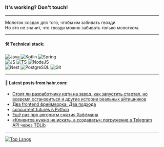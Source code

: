 ### It's working? Don't touch!

---
Молоток создан для того, чтобы им забивать гвозди. <br>
Но это не значит, что гвозди можно забивать только молотком.

---

#### 🛠️ Technical stack:

![Java](https://img.shields.io/badge/Java-informational?logo=Oracle&style=flat&logoColor=white&color=FF4500)
![Kotlin](https://img.shields.io/badge/Kotlin-informational?logo=Kotlin&style=flat&logoColor=white&color=774D97)
![Spring](https://img.shields.io/badge/SpringBoot-informational?logo=SpringBoot&style=flat&logoColor=white&color=6DB33F) <br>
![JS](https://img.shields.io/badge/JS-informational?logo=javaScript&style=flat&logoColor=black&color=F7Df1E)
![TS](https://img.shields.io/badge/TypeScript-informational?logo=typeScript&style=flat&logoColor=black&color=0667A8)
![NodeJS](https://img.shields.io/badge/NodeJS-informational?logo=node.js&style=flat&logoColor=white&color=70A760) <br>
![Nest](https://img.shields.io/badge/NestJS-informational?logo=NestJS&style=flat&logoColor=white&color=E0234E)
![PostgreSQL](https://img.shields.io/badge/PostgreSQL-informational?logo=PostgreSQL&style=flat&logoColor=white&color=DAA520)
![Git](https://img.shields.io/badge/Git-informational?logo=git&style=flat&logoColor=white&color=778899)

___

#### 💬 Latest posts from habr.com:

<!-- BLOG-POST-LIST:START -->
- [Стоит ли разработчику идти на завод, как запустить стартап, но вовремя остановиться и другие истории реальных айтишников](https://habr.com/ru/companies/beeline_cloud/articles/771592/?utm_source=habrahabr&utm_medium=rss&utm_campaign=771592)
- [Два frontend фреймворка. Два подхода](https://habr.com/ru/articles/771586/?utm_source=habrahabr&utm_medium=rss&utm_campaign=771586)
- [concurrent.futures в Python](https://habr.com/ru/companies/otus/articles/771346/?utm_source=habrahabr&utm_medium=rss&utm_campaign=771346)
- [Ещё раз про алгоритм сжатия Хаффмана](https://habr.com/ru/companies/samsung/articles/771572/?utm_source=habrahabr&utm_medium=rss&utm_campaign=771572)
- [«Клиентов нужно не искать, а создавать»: погружение в Telegram API через TDLib](https://habr.com/ru/companies/selectel/articles/771496/?utm_source=habrahabr&utm_medium=rss&utm_campaign=771496)
<!-- BLOG-POST-LIST:END -->

---
[![Top Langs](https://github-readme-stats-git-master-advtsetting-gmailcom.vercel.app/api/top-langs/?username=zloylis&langs_count=10&hide_title=false&title_color=e6edf3&size_weight=0.5&count_weight=0.5&layout=compact&hide_border=true&theme=dracula)](https://github.com/zloylis)

<!-- ![GitHub stats](https://github-readme-stats-git-master-advtsetting-gmailcom.vercel.app/api?username=zloylis&show_icons=true&hide_border=true&theme=dracula&hide_title=true&include_all_commits=true&count_private=true&hide=contribs&hide_rank=true) -->
